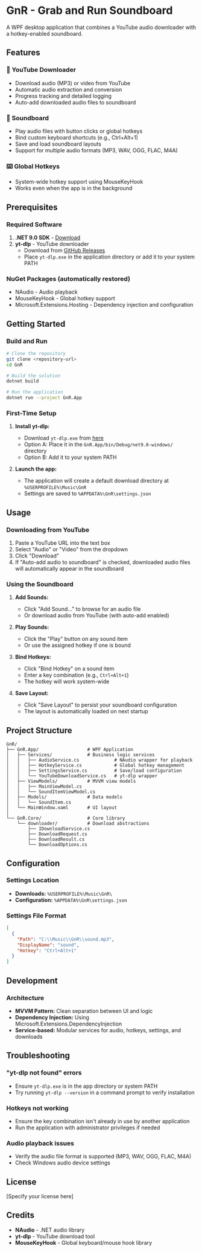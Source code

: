 # GnR - Grab and Run Soundboard

A WPF desktop application that combines a YouTube audio downloader with a hotkey-enabled soundboard.

## Features

### 🎵 YouTube Downloader
- Download audio (MP3) or video from YouTube
- Automatic audio extraction and conversion
- Progress tracking and detailed logging
- Auto-add downloaded audio files to soundboard

### 🎹 Soundboard
- Play audio files with button clicks or global hotkeys
- Bind custom keyboard shortcuts (e.g., Ctrl+Alt+1)
- Save and load soundboard layouts
- Support for multiple audio formats (MP3, WAV, OGG, FLAC, M4A)

### ⌨️ Global Hotkeys
- System-wide hotkey support using MouseKeyHook
- Works even when the app is in the background

## Prerequisites

### Required Software
1. **.NET 9.0 SDK** - [Download](https://dotnet.microsoft.com/download/dotnet/9.0)
2. **yt-dlp** - YouTube downloader
   - Download from [GitHub Releases](https://github.com/yt-dlp/yt-dlp/releases)
   - Place `yt-dlp.exe` in the application directory or add it to your system PATH

### NuGet Packages (automatically restored)
- NAudio - Audio playback
- MouseKeyHook - Global hotkey support
- Microsoft.Extensions.Hosting - Dependency injection and configuration

## Getting Started

### Build and Run

```bash
# Clone the repository
git clone <repository-url>
cd GnR

# Build the solution
dotnet build

# Run the application
dotnet run --project GnR.App
```

### First-Time Setup

1. **Install yt-dlp:**
   - Download `yt-dlp.exe` from [here](https://github.com/yt-dlp/yt-dlp/releases/latest)
   - Option A: Place it in the `GnR.App/bin/Debug/net9.0-windows/` directory
   - Option B: Add it to your system PATH

2. **Launch the app:**
   - The application will create a default download directory at `%USERPROFILE%\Music\GnR`
   - Settings are saved to `%APPDATA%\GnR\settings.json`

## Usage

### Downloading from YouTube

1. Paste a YouTube URL into the text box
2. Select "Audio" or "Video" from the dropdown
3. Click "Download"
4. If "Auto-add audio to soundboard" is checked, downloaded audio files will automatically appear in the soundboard

### Using the Soundboard

1. **Add Sounds:**
   - Click "Add Sound…" to browse for an audio file
   - Or download audio from YouTube (with auto-add enabled)

2. **Play Sounds:**
   - Click the "Play" button on any sound item
   - Or use the assigned hotkey if one is bound

3. **Bind Hotkeys:**
   - Click "Bind Hotkey" on a sound item
   - Enter a key combination (e.g., `Ctrl+Alt+1`)
   - The hotkey will work system-wide

4. **Save Layout:**
   - Click "Save Layout" to persist your soundboard configuration
   - The layout is automatically loaded on next startup

## Project Structure

```
GnR/
├── GnR.App/                  # WPF Application
│   ├── Services/             # Business logic services
│   │   ├── AudioService.cs             # NAudio wrapper for playback
│   │   ├── HotkeyService.cs            # Global hotkey management
│   │   ├── SettingsService.cs          # Save/load configuration
│   │   └── YouTubeDownloadService.cs   # yt-dlp wrapper
│   ├── ViewModels/           # MVVM view models
│   │   ├── MainViewModel.cs
│   │   └── SoundItemViewModel.cs
│   ├── Models/               # Data models
│   │   └── SoundItem.cs
│   └── MainWindow.xaml       # UI layout
│
└── GnR.Core/                 # Core library
    └── downloader/           # Download abstractions
        ├── IDownloadService.cs
        ├── DownloadRequest.cs
        ├── DownloadResult.cs
        └── DownloadOptions.cs
```

## Configuration

### Settings Location
- **Downloads:** `%USERPROFILE%\Music\GnR\`
- **Configuration:** `%APPDATA%\GnR\settings.json`

### Settings File Format
```json
[
  {
    "Path": "C:\\Music\\GnR\\sound.mp3",
    "DisplayName": "sound",
    "Hotkey": "Ctrl+Alt+1"
  }
]
```

## Development

### Architecture
- **MVVM Pattern:** Clean separation between UI and logic
- **Dependency Injection:** Using Microsoft.Extensions.DependencyInjection
- **Service-based:** Modular services for audio, hotkeys, settings, and downloads

## Troubleshooting

### "yt-dlp not found" errors
- Ensure `yt-dlp.exe` is in the app directory or system PATH
- Try running `yt-dlp --version` in a command prompt to verify installation

### Hotkeys not working
- Ensure the key combination isn't already in use by another application
- Run the application with administrator privileges if needed

### Audio playback issues
- Verify the audio file format is supported (MP3, WAV, OGG, FLAC, M4A)
- Check Windows audio device settings

## License

[Specify your license here]

## Credits

- **NAudio** - .NET audio library
- **yt-dlp** - YouTube download tool
- **MouseKeyHook** - Global keyboard/mouse hook library

